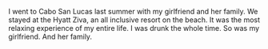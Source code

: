 I went to Cabo San Lucas last summer with my girlfriend and her family.
We stayed at the Hyatt Ziva, an all inclusive resort on the beach.
It was the most relaxing experience of my entire life.
I was drunk the whole time.
So was my girlfriend.
And her family.
